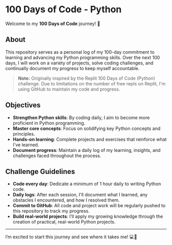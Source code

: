 ﻿# 100 Days of Code - Python

Welcome to my **100 Days of Code** journey! 🎉

## About
This repository serves as a personal log of my 100-day commitment to learning and advancing my Python programming skills. Over the next 100 days, I will work on a variety of projects, solve coding challenges, and continually document my progress to keep myself accountable.

> **Note:** Originally inspired by the Replit 100 Days of Code (Python) challenge. Due to limitations on the number of free repls on Replit, I'm using GitHub to maintain my code and progress.

## Objectives
- **Strengthen Python skills**: By coding daily, I aim to become more proficient in Python programming.
- **Master core concepts**: Focus on solidifying key Python concepts and principles.
- **Hands-on learning**: Complete projects and exercises that reinforce what I’ve learned.
- **Document progress**: Maintain a daily log of my learning, insights, and challenges faced throughout the process.

## Challenge Guidelines
- **Code every day**: Dedicate a minimum of 1 hour daily to writing Python code.
- **Daily logs**: After each session, I'll document what I learned, any obstacles I encountered, and how I resolved them.
- **Commit to GitHub**: All code and project work will be regularly pushed to this repository to track my progress.
- **Build real-world projects**: I’ll apply my growing knowledge through the creation of practical, real-world Python projects.

---

I’m excited to start this journey and see where it takes me! 💻🚀
